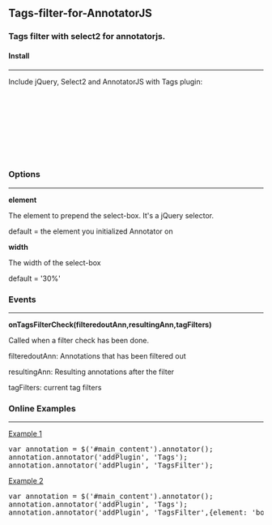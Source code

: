 ## Tags-filter-for-AnnotatorJS
### Tags filter with select2 for annotatorjs.

#### Install
---
Include jQuery, Select2 and AnnotatorJS with Tags plugin:
<pre>
<script src="https://ajax.googleapis.com/ajax/libs/jquery/3.2.1/jquery.min.js" ></script> 
<link href="https://cdnjs.cloudflare.com/ajax/libs/select2/4.0.3/css/select2.min.css" rel="stylesheet" />
<script src="https://cdnjs.cloudflare.com/ajax/libs/select2/4.0.3/js/select2.min.js"></script>
<script src="https://rawgit.com/Marios-R/Tags-filter-for-AnnotatorJS/master/annotator.1.2.10/annotator.min.js"></script>
<link href="https://rawgit.com/Marios-R/Tags-filter-for-AnnotatorJS/master/annotator.1.2.10/annotator.min.css" rel="stylesheet" />
<script src="https://rawgit.com/Marios-R/Tags-filter-for-AnnotatorJS/master/annotator.1.2.10/annotator.tags.min.js"></script>
<script src="https://rawgit.com/Marios-R/Tags-filter-for-AnnotatorJS/master/src/myFilter.js"></script>
</pre>



### Options
---
**element** 

The element to prepend the select-box. It's a jQuery selector. 

default = the element you initialized Annotator on

**width** 

The width of the select-box 

default = '30%'



### Events
---
**onTagsFilterCheck(filteredoutAnn,resultingAnn,tagFilters)** 

Called when a filter check has been done. 

filteredoutAnn: Annotations that has been filtered out

resultingAnn: Resulting annotations after the filter

tagFilters: current tag filters




### Online Examples
---
[Example 1](https://marios-r.github.io/Tags-filter-for-AnnotatorJS/docs/example1)
<pre>
var annotation = $('#main_content').annotator();
annotation.annotator('addPlugin', 'Tags');
annotation.annotator('addPlugin', 'TagsFilter');
</pre>

[Example 2](https://marios-r.github.io/Tags-filter-for-AnnotatorJS/docs/example2)
<pre>
var annotation = $('#main_content').annotator();
annotation.annotator('addPlugin', 'Tags');
annotation.annotator('addPlugin', 'TagsFilter',{element: 'body', width: "500px"});
</pre>


